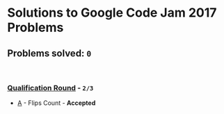# Solutions to Google Code Jam 2017 Problems
## Problems solved: `0`

<br>

### [Qualification Round](https://github.com/k0syan/GoogleCodeJam/tree/master/Google%20Code%20Jam%202017/Qualification) - `2/3`

- [A](https://github.com/k0syan/GoogleCodeJam/tree/master/Google%20Code%20Jam%202017/Qualification/A) - Flips Count - **Accepted**
